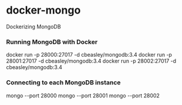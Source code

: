 # docker-mongo
Dockerizing MongoDB

### Running MongoDB with Docker
docker run -p 28000:27017 -d cbeasley/mongodb:3.4
docker run -p 28001:27017 -d cbeasley/mongodb:3.4
docker run -p 28002:27017 -d cbeasley/mongodb:3.4

### Connecting to each MongoDB instance
mongo --port 28000
mongo --port 28001
mongo --port 28002
